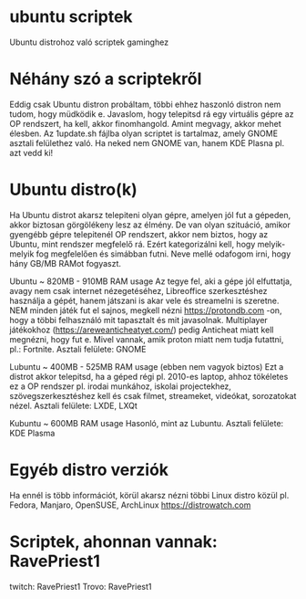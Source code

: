 # ubuntu scriptek
Ubuntu distrohoz való scriptek gaminghez

# Néhány szó a scriptekről
Eddig csak Ubuntu distron probáltam, többi ehhez haszonló distron nem tudom, hogy müdködik e. Javaslom, hogy telepitsd rá egy virtuális gépre az OP rendszert, ha
kell, akkor finomhangold. Amint megvagy, akkor mehet élesben. Az 1update.sh fájlba olyan scriptet is tartalmaz, amely GNOME asztali felülethez való. Ha neked nem GNOME van, hanem KDE Plasna pl. azt vedd ki!

# Ubuntu distro(k)
Ha Ubuntu distrot akarsz telepiteni olyan gépre, amelyen jól fut a gépeden, akkor biztosan görgölékeny lesz az élmény. De van olyan szituáció, amikor gyengébb gépre telepitenél OP rendszert, akkor nem biztos, hogy az Ubuntu, mint rendszer megfelelő rá. Ezért kategorizálni kell, hogy melyik-melyik fog megfelelően és simábban futni. Neve mellé odafogom irni, hogy hány GB/MB RAMot fogyaszt.

Ubuntu ~ 820MB - 910MB RAM usage
Az tegye fel, aki a gépe jól elfuttatja, avagy nem csak internet nézegetéséhez, Libreoffice szerkesztéshez használja a gépét, hanem játszani is akar vele és streamelni is szeretne. NEM minden játék fut el sajnos, megkell nézni https://protondb.com -on, hogy a többi felhasználó mit tapasztalt és mit javasolnak. Multiplayer játékokhoz (https://areweanticheatyet.com/) pedig Anticheat miatt kell megnézni, hogy fut e. Mivel vannak, amik proton miatt nem tudja futattni, pl.: Fortnite.  Asztali felülete: GNOME

Lubuntu ~ 400MB - 525MB RAM usage (ebben nem vagyok biztos)
Ezt a distrot akkor telepitsd, ha a géped régi pl. 2010-es laptop, ahhoz tökéletes ez a OP rendszer pl. irodai munkához, iskolai projectekhez, szövegszerkesztéshez kell és csak filmet, streameket, videókat, sorozatokat nézel.
Asztali felülete: LXDE, LXQt

Kubuntu ~ 600MB RAM usage 
Hasonló, mint az Lubuntu. Asztali felülete: KDE Plasma

# Egyéb distro verziók
Ha ennél is több információt, körül akarsz nézni többi Linux distro közül pl. Fedora, Manjaro, OpenSUSE, ArchLinux
https://distrowatch.com

# Scriptek, ahonnan vannak: RavePriest1
twitch: RavePriest1
Trovo: RavePriest1
